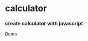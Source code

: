 # calculator
### create calculator with javascript

[Demo](https://aliensafi.github.io/calculator/)
